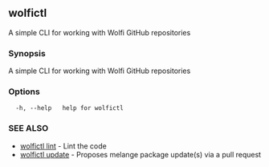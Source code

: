 ## wolfictl

A simple CLI for working with Wolfi GitHub repositories

### Synopsis

A simple CLI for working with Wolfi GitHub repositories

### Options

```
  -h, --help   help for wolfictl
```

### SEE ALSO

* [wolfictl lint](wolfictl_lint.md)	 - Lint the code
* [wolfictl update](wolfictl_update.md)	 - Proposes melange package update(s) via a pull request

